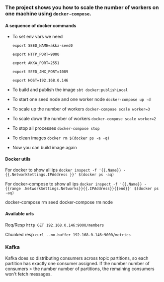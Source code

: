 

### The project shows you how to scale the number of workers on one machine using `docker-compose`. ###

#### A sequence of docker commands ####
  
  * To set env vars we need
    
    `export SEED_NAME=akka-seed0`

    `export HTTP_PORT=9000`
    
    `export AKKA_PORT=2551`
    
    `export SEED_JMX_PORT=1089`
    
    `export HOST=192.168.0.146`
  
  * To build and publish the image `sbt docker:publishLocal`

  * To start one seed node and one worker node `docker-compose up -d`
     
  * To scale up the number of workers `docker-compose scale worker=3`
   
  * To scale down the number of workers `docker-compose scale worker=2`
  
  * To stop all processes `docker-compose stop`

  * To clean images `docker rm $(docker ps -a -q)`
  
  * Now you can build image again       

#### Docker utils ####
  
  For docker to show all ips `docker inspect -f '{{.Name}} - {{.NetworkSettings.IPAddress }}' $(docker ps -aq)`
  
  For docker-compose to show all ips `docker inspect -f '{{.Name}} - {{range .NetworkSettings.Networks}}{{.IPAddress}}{{end}}' $(docker ps -aq)`


  docker-compose rm seed
  docker-compose rm node

#### Available urls ####

  Req/Resp `http GET 192.168.0.146:9000/members`

  Chunked resp `curl --no-buffer 192.168.0.146:9000/metrics`
  
  
### Kafka ###

Kafka does so distributing consumers across topic partitions, so each partition has exactly one consumer assigned. 
If the number number of consumers > the number number of partitions, the remaining consumers won't fetch messages.